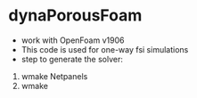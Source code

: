 # dynaPorousFoam

- work with OpenFoam v1906
- This code is used for one-way fsi simulations
- step to generate the solver:

1. wmake Netpanels
2. wmake